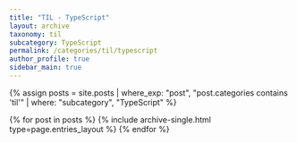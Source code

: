 ```yaml
---
title: "TIL - TypeScript"
layout: archive
taxonomy: til
subcategory: TypeScript
permalink: /categories/til/typescript
author_profile: true
sidebar_main: true
---
```


{% assign posts = site.posts | where_exp: "post", "post.categories contains 'til'" | where: "subcategory", "TypeScript" %}

{% for post in posts %}
{% include archive-single.html type=page.entries_layout %}
{% endfor %}
